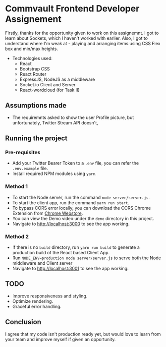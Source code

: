 # Commvault Frontend Developer Assignement

Firstly, thanks for the opportunity given to work on this assignemnt. I got to learn about Sockets, which I haven't worked with earlier. Also, I got to understand where I'm weak at - playing and arranging items using CSS Flex box and min/max heights.

-   Technologies used:
    -   React
    -   Bootstrap CSS
    -   React Router
    -   ExpressJS, NodeJS as a middleware
    -   Socket.io Client and Server
    -   React-wordcloud (for Task II)

## Assumptions made

-   The requiremnts asked to show the user Profile picture, but unfortunately, Twitter Stream API doesn't,

## Running the project

### Pre-requisites

-   Add your Twitter Bearer Token to a `.env` file, you can refer the `.env.example` file.
-   Install required NPM modules using `yarn`.

### Method 1

-   To start the Node server, run the command `node server/server.js`.
-   To start the client app, run the command `yarn run start`.
-   To bypass CORS error locally, you can download the CORS Chrome Extension from [Chrome Webstore](https://chrome.google.com/webstore/detail/allow-cors-access-control/lhobafahddgcelffkeicbaginigeejlf).
-   You can view the Demo video under the `demo` directory in this project.
-   Navigate to [http://localhost:3000](http://localhost:3000) to see the app working.

### Method 2

-   If there is no `build` directory, run `yarn run build` to generate a production build of the React based Client App.
-   Run `NODE_ENV=production node server/server.js` to serve both the Node middleware and Client server
-   Navigate to [http://localhost:3001](http://localhost:3000) to see the app working.

## TODO

-   Improve responsiveness and styling.
-   Optimize rendering.
-   Graceful error handling.

## Conclusion

I agree that my code isn't production ready yet, but would love to learn from your team and improve myself if given an opportunity.
